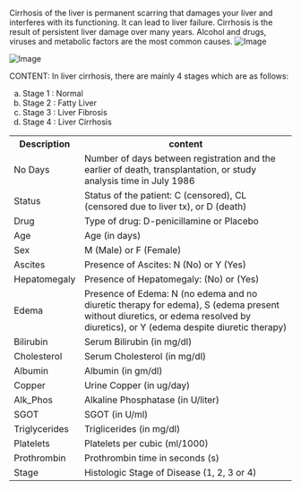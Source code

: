 Cirrhosis of the liver is permanent scarring that damages your liver and interferes with its functioning. It can lead to liver failure. Cirrhosis is the result of persistent liver damage over many years. Alcohol and drugs, viruses and metabolic factors are the most common causes.
![Image](https://github.com/user-attachments/assets/d91b3d14-dbb5-40b5-a4b6-6dff0713eab7)


![Image](https://github.com/user-attachments/assets/c40c0e36-a98e-4cb0-8d4a-7d283ba2cd21)

CONTENT:
In liver cirrhosis, there are mainly 4 stages which are as follows:

<ol type="a">
  <li>Stage 1 : Normal</li>
  <li>Stage 2 : Fatty Liver</li>
  <li>Stage 3 : Liver Fibrosis</li>
  <li>Stage 4 : Liver Cirrhosis</li>
</ol>
<table>
  <tr>
    <th><b>Description</b></th>
    <th><b>content</b></th>
  </tr>
  <tr>
    <td>No Days</td>
    <td>Number of days between registration and the earlier of death, transplantation, or study analysis time in July 1986</td>
  </tr>
  <tr>
    <td>Status</td>
    <td>Status of the patient: C (censored), CL (censored due to liver tx), or D (death)</td>
  </tr>
  <tr>
    <td>Drug</td>
    <td>Type of drug: D-penicillamine or Placebo</td>
  </tr>
  <tr>
    <td>Age</td>
    <td>Age (in days)</td>
  </tr>
  <tr>
    <td>Sex</td>
    <td>M (Male) or F (Female)</td>
  </tr>
  <tr>
    <td>Ascites</td>
    <td>Presence of Ascites: N (No) or Y (Yes)</td>
  </tr>
  <tr>
    <td>Hepatomegaly</td>
    <td>Presence of Hepatomegaly: (No) or (Yes)</td>
  </tr>
  <tr>
    <td>Edema</td>
    <td>Presence of Edema: N (no edema and no diuretic therapy for edema), S (edema present without diuretics, or edema resolved by diuretics), or Y (edema despite diuretic therapy)</td>
  </tr>
  <tr>
    <td>Bilirubin</td>
    <td>Serum Bilirubin (in mg/dl)</td>
  </tr>
  <tr>
    <td>Cholesterol</td>
    <td>Serum Cholesterol (in mg/dl)</td>
  </tr>
  <tr>
    <td>Albumin</td>
    <td>Albumin (in gm/dl)</td>
  </tr>
  <tr>
    <td>Copper</td>
    <td>Urine Copper (in ug/day)</td>
  </tr>
  <tr>
    <td>Alk_Phos</td>
    <td>Alkaline Phosphatase (in U/liter)</td>
  </tr>
  <tr>
    <td>SGOT</td>
    <td>SGOT (in U/ml)</td>
  </tr>
  <tr>
    <td>Triglycerides</td>
    <td>Triglicerides (in mg/dl)</td>
  </tr>
  <tr>
    <td>Platelets</td>
    <td>Platelets per cubic (ml/1000)</td>
  </tr>
  <tr>
    <td>Prothrombin</td>
    <td>Prothrombin time in seconds (s)</td>
  </tr>
  <tr>
    <td>Stage</td>
    <td>Histologic Stage of Disease (1, 2, 3 or 4)</td>
  </tr>
</table>
